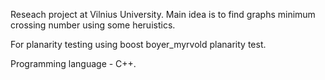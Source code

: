 Reseach project at Vilnius University. Main idea is to find graphs minimum crossing number using some heruistics.

For planarity testing using boost boyer_myrvold planarity test.

Programming language - C++.
